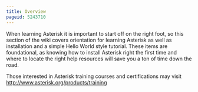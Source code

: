```yaml
---
title: Overview
pageid: 5243710
---
```


When learning Asterisk it is important to start off on the right foot, so this section of the wiki covers orientation for learning Asterisk as well as installation and a simple Hello World style tutorial. These items are foundational, as knowing how to install Asterisk right the first time and where to locate the right help resources will save you a ton of time down the road.

Those interested in Asterisk training courses and certifications may visit <http://www.asterisk.org/products/training>
